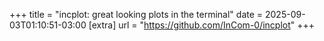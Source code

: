 +++
title = "incplot: great looking plots in the terminal"
date = 2025-09-03T01:10:51-03:00
[extra]
url = "https://github.com/InCom-0/incplot"
+++
